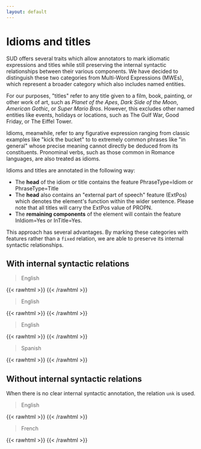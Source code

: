 ```yaml
---
layout: default
---
```

# Idioms and titles

SUD offers several traits which allow annotators to mark idiomatic expressions and titles while still preserving the internal syntactic relationships between their various components. We have decided to distinguish these two categories from Multi-Word Expressions (MWEs), which represent a broader category which also includes named entities.

For our purposes, "titles" refer to any title given to a film, book, painting, or other work of art, such as *Planet of the Apes*, *Dark Side of the Moon*, *American Gothic*, or *Super Mario Bros*. However, this excludes other named entities like events, holidays or locations, such as The Gulf War, Good Friday, or The Eiffel Tower.

Idioms, meanwhile, refer to any figurative expression ranging from classic examples like "kick the bucket" to to extremely common phrases like "in general" whose precise meaning cannot directly be deduced from its constituents. Pronominal verbs, such as those common in Romance languages, are also treated as idioms.

Idioms and titles are annotated in the following way:

- The **head** of the idiom or title contains the feature PhraseType=Idiom or PhraseType=Title
- The **head** also contains an "external part of speech" feature (ExtPos) which denotes the element's function within the wider sentence. Please note that all titles will carry the ExtPos value of PROPN.
- The **remaining components** of the element will contain the feature InIdiom=Yes or InTitle=Yes.

This approach has several advantages. By marking these categories with features rather than a `fixed` relation, we are able to preserve its internal syntactic relationships.  

## With internal syntactic relations

> English

{{< rawhtml >}}
    <reactive-dep-tree
      interactive="true"
      shown-metas="text_en"
      shown-features="UPOS,LEMMA,FEATS.Tense,FEATS.VerbForm,FEATS.Number,FEATS.Person,MISC.Gloss"
      hidden-features="XPOS"
      conll="
      1	Karen	Karen	PROPN	_	_	2	subj	_	_
      2	loved	love	VERB	_	_	0	root	_	_
      3	One	one	PRON	_	InTitle=Yes	4	subj	_	_
      4	Flew	fly	VERB	_	ExtPos=PROPN|PhraseType=Title	2	comp:obj	_	_
      5	Over	over	ADP	_	InTitle=Yes	4	comp:obl	_	_
      6	the	the	DET	_	InTitle=Yes	7	det	_	_
      7	Cuckoo	cuckoo	NOUN	_	InTitle=Yes	8	comp:obj	_	_
      8	's	's	PART	_	InTitle=Yes	9	mod@poss	_	_
      9	Nest	nest	VERB	_	InTitle=Yes	5	comp:obj	_	_
      "
    ></reactive-dep-tree>
{{< /rawhtml >}}

> English

{{< rawhtml >}}
    <reactive-dep-tree
      interactive="true"
      shown-metas="text_en"
      shown-features="UPOS,LEMMA,FEATS.Tense,FEATS.VerbForm,FEATS.Number,FEATS.Person,MISC.Gloss"
      hidden-features="XPOS"
      conll="
      # shownfeatures = FORM, UPOS, LEMMA, MISC.Gloss, FEATS.ExtPos, FEATS.PhraseType, FEATS.InIdiom
      1	That	that	PRON	_	InIdiom=Yes	2	subj@pass	_	_
      2	said	say	VERB	_	ExtPos=ADV|PhraseType=Idiom	5	mod	_	_
      3	,	,	PUNCT	_	_	2	punct	_	_
      4	it	it	PRON	_	_	5	subj	_	_
      5	was	be	AUX	_	_	0	root	_	_
      6	not	not	ADV	_	_	5	mod	_	_
      7	my	my	DET	_	_	8	det	_	_
      8	favorite	favorite	NOUN	_	_	5	comp:pred	_	_
      "
    ></reactive-dep-tree>
{{< /rawhtml >}}

> English

{{< rawhtml >}}
    <reactive-dep-tree
      interactive="true"
      shown-metas="text_en"
      shown-features="UPOS,LEMMA,FEATS.Tense,FEATS.VerbForm,FEATS.Number,FEATS.Person,MISC.Gloss"
      hidden-features="XPOS"
      conll="
      # shownfeatures = FORM, UPOS, LEMMA, MISC.Gloss, MISC.ExtPos, MISC.PhraseType, MISC.InIdiom
      1	Finance	finance	NOUN	_	_	4	subj	_	_
      2	and	and	CCONJ	_	_	3	cc	_	_
      3	mentorship	mentorship	NOUN	_	_	1	conj	_	_
      4	should	shall	AUX	_	_	0	root	_	_
      5	go	go	VERB	_	_	4	comp:aux	_	_
      6	hand	hand	NOUN	_	_	5	mod	_	ExtPos=ADV|PhraseType=Idiom
      7	in	in	ADP	_	_	6	udep	_	InIdiom=Yes
      8	hand	hand	NOUN	_	_	7	comp:obj	_	InIdiom=Yes
      "
    ></reactive-dep-tree>
{{< /rawhtml >}}


> Spanish

{{< rawhtml >}}
    <reactive-dep-tree
      interactive="true"
      shown-metas="text_en"
      shown-features="UPOS,LEMMA,FEATS.Tense,FEATS.VerbForm,FEATS.Number,FEATS.Person,MISC.Gloss"
      hidden-features="XPOS"
      conll="
      # text_en = His name is Alejandro.
      # shownfeatures = FORM, UPOS, LEMMA, MISC.Gloss, FEATS.ExtPos, FEATS.PhraseType, FEATS.InIdiom
      1	Se	se	PRON	_	InIdiom=Yes	2	comp	_	Gloss=himself
      2	llama	llamar	VERB	_	ExtPos=VERB|PhraseType=Idiom	0	root	_	Gloss=calls
      3	Alejandro	Alejandro	PROPN	_	_	2	comp:pred	_	Gloss=Alejandro
      "
    ></reactive-dep-tree>
{{< /rawhtml >}}

## Without internal syntactic relations

When there is no clear internal syntactic annotation, the relation `unk` is used.

> English

{{< rawhtml >}}
    <reactive-dep-tree
      interactive="true"
      shown-metas="text_en"
      shown-features="UPOS,LEMMA,FEATS.Tense,FEATS.VerbForm,FEATS.Number,FEATS.Person,MISC.Gloss"
      hidden-features="XPOS"
      conll="
      # shownfeatures = FORM, UPOS, LEMMA, MISC.Gloss, MISC.ExtPos, MISC.PhraseType, MISC.InIdiom
      1	Let	let	VERB	_	_	0	root	_	_
      2	me	I	PRON	_	_	1	comp:obj	_	_
      3	know	know	VERB	_	_	1	comp:pred	_	_
      4	what	what	PRON	_	_	5	subj	_	_
      5	's	be	AUX	_	_	3	comp:obj	_	_
      6	happening	happen	VERB	_	_	5	comp:aux	_	_
      7	as	as	SCONJ	_	_	5	mod	_	ExtPos=SCONJ|PhraseType=Idiom
      8	soon	soon	ADV	_	_	7	unk	_	InIdiom=Yes
      9	as	as	SCONJ	_	_	8	unk	_	InIdiom=Yes
      10	you	you	PRON	_	_	11	subj	_	_
      11	can	can	AUX	_	_	7	comp:obj	_	_
      "
    ></reactive-dep-tree>
{{< /rawhtml >}}


> French

{{< rawhtml >}}
    <reactive-dep-tree
      interactive="true"
      shown-metas="text_en"
      shown-features="UPOS,LEMMA,FEATS.Tense,FEATS.VerbForm,FEATS.Number,FEATS.Person,MISC.Gloss"
      hidden-features="XPOS"
      conll="
      # sent_id = fr-ud-train_10134__shorten
      # text_en = I found the rates applied here to be quite correct.
      # text = j'ai trouvé tout à fait correct les tarifs appliqués ici.
      # shownfeatures = FORM, UPOS, LEMMA, MISC.Gloss, MISC.ExtPos, MISC.PhraseType, MISC.InIdiom
      1	j'	il	PRON	_	Number=Sing|Person=1|PronType=Prs	2	subj	_	Gloss=I
      2	ai	avoir	AUX	_	Mood=Ind|Number=Sing|Person=1|Tense=Pres|VerbForm=Fin	0	root	_	Gloss=--
      3	trouvé	trouver	VERB	_	Gender=Masc|Number=Sing|Tense=Past|VerbForm=Part	2	comp:aux@tense	_	Gloss=found
      4	tout	tout	ADV	_	_	7	mod	_	ExtPos=ADV|PhraseType=Idiom|Gloss=quite
      5	à	à	ADP	_	_	4	unk	_	InIdiom=Yes|Gloss=--
      6	fait	fait	NOUN	_	Gender=Masc|Number=Sing	5	unk	_	InIdiom=Yes|Gloss=--
      7	correct	correct	ADJ	_	Gender=Masc|Number=Sing|Typo=Yes	3	comp:pred	_	Gloss=correct
      8	les	le	DET	_	Definite=Def|Number=Plur|PronType=Art	9	det	_	Gloss=the
      9	tarifs	tarif	NOUN	_	Gender=Masc|Number=Plur	3	comp:obj	_	Gloss=rates
      10	appliqués	appliquer	VERB	_	Gender=Masc|Number=Plur|Tense=Past|VerbForm=Part	9	mod	_	Gloss=applied
      11	ici	ici	ADV	_	_	10	mod	_	Gloss=here
      "
    ></reactive-dep-tree>
{{< /rawhtml >}}